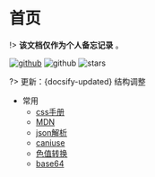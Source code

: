 <!--
 * @Description: 
 * @version: 1.0.0
 * @Author: nk
 * @Date: 2019-08-09 14:26:02
 * @LastEditTime: 2019-09-26 19:37:48
 -->
# 首页

!>  **该文档仅作为个人备忘记录** 。


[![github](https://badgen.net/badge/github/github?icon&label)](https://github.com/nkHub/docs) 
![github](https://badgen.net/github/last-commit/nkHub/docs?icon=github&color=4ab8a1)
![stars](https://badgen.net/github/stars/nkHub/docs?icon=github&color=4ab8a1) 

?> 更新：{docsify-updated} 结构调整

* 常用
    - [css手册](http://css.doyoe.com/)
    - [MDN](https://developer.mozilla.org/zh-CN/)
    - [json解析](https://www.json.cn/)
    - [caniuse](https://caniuse.com/)
    - [色值转换](https://www.sioe.cn/yingyong/yanse-rgb-16/)
    - [base64](http://imgbase64.duoshitong.com/)
    

<!-- * 个人项目地址
    - [iTry官网](http://nikai.site/itry/index.html)
    - [24国官网](http://www.24country.com/#/home)
    - 24国App
    - [挖机达人App](https://sj.qq.com/myApp/detail.htm?apkName=com.pitking.operate)
    - [明规则App(部分)](https://sj.qq.com/myApp/detail.htm?apkName=com.mingrule.operate)
    - SpeedoApp(ipad展示App)
    - 51合乘小程序
    - [无忧宝(微信公众号)](http://www.wuyuhAppy.com)
    - [微信请柬(微信网页)](http://h5.ziyouse.cn/1_5b3f3ac02d951.html)
    - [邮储抽奖(微信网页)](http://www.yiyisoft.net/PostPrizes/www/redirect.html)

* 个人测试demo地址
    - 商城小程序demo
    - [nodeJs后台(暂时啥都没有)](http://nikai.site/)
    - 三方授权分享测试(更换服务器暂时失效)
    - [安卓测试demo](https://github.com/nkHub/AndroidTest) -->